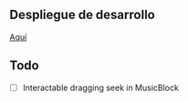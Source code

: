 ## Despliegue de desarrollo
<a href="https://xenodochial-allen-f76ee2.netlify.app/">Aquí</a>

## Todo
* [ ] Interactable dragging seek in MusicBlock